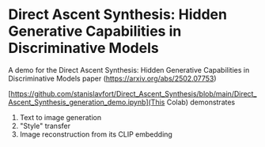 # Direct Ascent Synthesis: Hidden Generative Capabilities in Discriminative Models
A demo for the Direct Ascent Synthesis: Hidden Generative Capabilities in Discriminative Models paper (https://arxiv.org/abs/2502.07753)

[https://github.com/stanislavfort/Direct_Ascent_Synthesis/blob/main/Direct_Ascent_Synthesis_generation_demo.ipynb](This Colab) demonstrates
1. Text to image generation
2. "Style" transfer
3. Image reconstruction from its CLIP embedding

